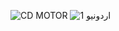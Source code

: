 ![CD MOTOR](https://user-images.githubusercontent.com/66948966/84771641-72b29f80-afe2-11ea-9a9a-5b151ec089c2.PNG)
![اردونيو 1](https://user-images.githubusercontent.com/66948966/174349836-f6673b63-951d-4de0-b869-f6a2865019b6.jpg)
